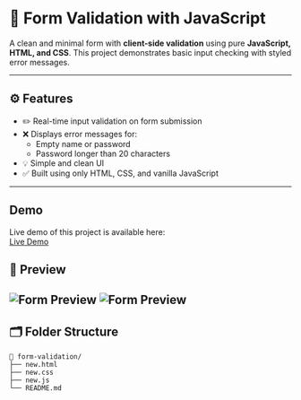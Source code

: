 # 📝 Form Validation with JavaScript

A clean and minimal form with **client-side validation** using pure **JavaScript, HTML, and CSS**. This project demonstrates basic input checking with styled error messages.

---

## ⚙️ Features

- ✏️ Real-time input validation on form submission
- ❌ Displays error messages for:
  - Empty name or password
  - Password longer than 20 characters
- 💡 Simple and clean UI
- ✅ Built using only HTML, CSS, and vanilla JavaScript

---
## Demo

Live demo of this project is available here:  
[Live Demo](https://6831f0df502a363ed8501fd2--dapper-cascaron-114549.netlify.app/)


## 📸 Preview

![Form Preview](./images/yjZazFdOSEm.png)
![Form Preview](./images/YurrUL0GDt5.png)
---

## 🗂️ Folder Structure

```plaintext
📁 form-validation/
├── new.html
├── new.css
├── new.js
└── README.md
